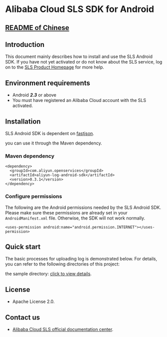 ﻿# Alibaba Cloud SLS SDK for Android

## [README of Chinese](https://github.com/aliyun/aliyun-log-android-sdk/blob/master/README-CN.md)

## Introduction

This document mainly describes how to install and use the SLS Android SDK. If you have not yet activated or do not know about the SLS service, log on to the [SLS Product Homepage](https://www.aliyun.com/product/sls/) for more help.

## Environment requirements

- Android ***2.3*** or above
- You must have registered an Alibaba Cloud account with the SLS activated.

## Installation

SLS Android SDK is dependent on [fastjson](https://github.com/alibaba/fastjson). 

you can use it through the Maven dependency. 


### Maven dependency

```
<dependency>
  <groupId>com.aliyun.openservices</groupId>
  <artifactId>aliyun-log-android-sdk</artifactId>
  <version>0.3.1</version>
</dependency>
```



### Configure permissions

The following are the Android permissions needed by the SLS Android SDK. Please make sure these permissions are already set in your `AndroidManifest.xml` file. Otherwise, the SDK will not work normally.

```
<uses-permission android:name="android.permission.INTERNET"></uses-permission>
```



## Quick start

The basic processes for uploading log is demonstrated below. For details, you can refer to the following directories of this project:

the sample directory: [click to view details](https://github.com/aliyun/aliyun-log-android-sdk/tree/master/app).


## License

* Apache License 2.0.

## Contact us

* [Alibaba Cloud SLS official documentation center](https://www.aliyun.com/product/sls/).
